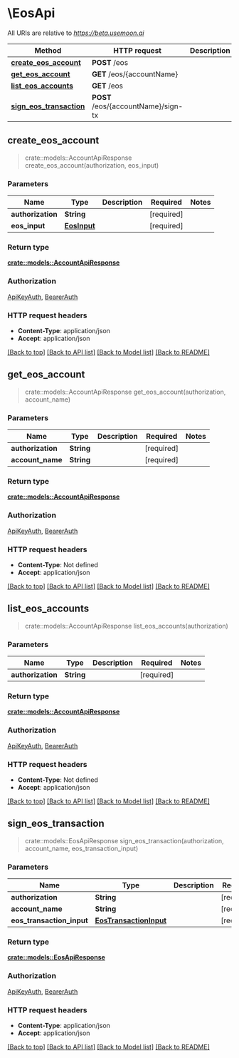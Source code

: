 # \EosApi

All URIs are relative to _https://beta.usemoon.ai_

| Method                                                         | HTTP request                        | Description |
| -------------------------------------------------------------- | ----------------------------------- | ----------- |
| [**create\_eos\_account**](EosApi.md#create\_eos\_account)     | **POST** /eos                       |             |
| [**get\_eos\_account**](EosApi.md#get\_eos\_account)           | **GET** /eos/{accountName}          |             |
| [**list\_eos\_accounts**](EosApi.md#list\_eos\_accounts)       | **GET** /eos                        |             |
| [**sign\_eos\_transaction**](EosApi.md#sign\_eos\_transaction) | **POST** /eos/{accountName}/sign-tx |             |

## create\_eos\_account

> crate::models::AccountApiResponse create\_eos\_account(authorization, eos\_input)

### Parameters

| Name              | Type                        | Description | Required    | Notes |
| ----------------- | --------------------------- | ----------- | ----------- | ----- |
| **authorization** | **String**                  |             | \[required] |       |
| **eos\_input**    | [**EosInput**](EosInput.md) |             | \[required] |       |

### Return type

[**crate::models::AccountApiResponse**](docs/AccountAPIResponse.md)

### Authorization

[ApiKeyAuth](./#ApiKeyAuth), [BearerAuth](./#BearerAuth)

### HTTP request headers

* **Content-Type**: application/json
* **Accept**: application/json

[\[Back to top\]](EosApi.md) [\[Back to API list\]](./#documentation-for-api-endpoints) [\[Back to Model list\]](./#documentation-for-models) [\[Back to README\]](./)

## get\_eos\_account

> crate::models::AccountApiResponse get\_eos\_account(authorization, account\_name)

### Parameters

| Name              | Type       | Description | Required    | Notes |
| ----------------- | ---------- | ----------- | ----------- | ----- |
| **authorization** | **String** |             | \[required] |       |
| **account\_name** | **String** |             | \[required] |       |

### Return type

[**crate::models::AccountApiResponse**](docs/AccountAPIResponse.md)

### Authorization

[ApiKeyAuth](./#ApiKeyAuth), [BearerAuth](./#BearerAuth)

### HTTP request headers

* **Content-Type**: Not defined
* **Accept**: application/json

[\[Back to top\]](EosApi.md) [\[Back to API list\]](./#documentation-for-api-endpoints) [\[Back to Model list\]](./#documentation-for-models) [\[Back to README\]](./)

## list\_eos\_accounts

> crate::models::AccountApiResponse list\_eos\_accounts(authorization)

### Parameters

| Name              | Type       | Description | Required    | Notes |
| ----------------- | ---------- | ----------- | ----------- | ----- |
| **authorization** | **String** |             | \[required] |       |

### Return type

[**crate::models::AccountApiResponse**](docs/AccountAPIResponse.md)

### Authorization

[ApiKeyAuth](./#ApiKeyAuth), [BearerAuth](./#BearerAuth)

### HTTP request headers

* **Content-Type**: Not defined
* **Accept**: application/json

[\[Back to top\]](EosApi.md) [\[Back to API list\]](./#documentation-for-api-endpoints) [\[Back to Model list\]](./#documentation-for-models) [\[Back to README\]](./)

## sign\_eos\_transaction

> crate::models::EosApiResponse sign\_eos\_transaction(authorization, account\_name, eos\_transaction\_input)

### Parameters

| Name                        | Type                                              | Description | Required    | Notes |
| --------------------------- | ------------------------------------------------- | ----------- | ----------- | ----- |
| **authorization**           | **String**                                        |             | \[required] |       |
| **account\_name**           | **String**                                        |             | \[required] |       |
| **eos\_transaction\_input** | [**EosTransactionInput**](EosTransactionInput.md) |             | \[required] |       |

### Return type

[**crate::models::EosApiResponse**](docs/EosAPIResponse.md)

### Authorization

[ApiKeyAuth](./#ApiKeyAuth), [BearerAuth](./#BearerAuth)

### HTTP request headers

* **Content-Type**: application/json
* **Accept**: application/json

[\[Back to top\]](EosApi.md) [\[Back to API list\]](./#documentation-for-api-endpoints) [\[Back to Model list\]](./#documentation-for-models) [\[Back to README\]](./)
